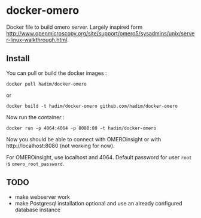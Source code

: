 # docker-omero

Docker file to build omero server. Largely inspired form http://www.openmicroscopy.org/site/support/omero5/sysadmins/unix/server-linux-walkthrough.html.

## Install

You can pull or build the docker images :

```
docker pull hadim/docker-omero
```

or

```
docker build -t hadim/docker-omero github.com/hadim/docker-omero
```

Now run the container :

```
docker run -p 4064:4064 -p 8080:80 -t hadim/docker-omero
```

Now you should be able to connect with OMEROinsight or with http://localhost:8080 (not working for now).

For OMEROinsight, use localhost and 4064. Default password for user `root` is `omero_root_password`.

## TODO

- make webserver work
- make Postgresql installation optional and use an already configured database instance
